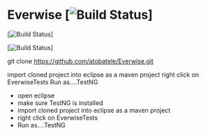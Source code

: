 # Everwise [![Build Status](https://circleci.com/gh/atobatele/Everwise/tree/master.svg?style=shield)]

[![Build Status](https://circleci.com/gh/atobatele/Everwise/tree/master.svg?style=svg)]



[![Build Status](https://circleci.com/gh/:owner/:repo.svg?style=shield&circle-token=:circle-token)]

git clone https://github.com/atobatele/Everwise.git



import cloned project into eclipse as a maven project
right click on EverwiseTests
Run as....TestNG

 - open eclipse
  - make sure TestNG is installed
  - import cloned project into eclipse as a maven project
  - right click on EverwiseTests
  - Run as....TestNG

  
